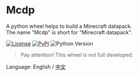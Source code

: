 # Mcdp #

A python wheel helps to build a Minecraft datapack.<br>
The name "Mcdp" is short for "Minecraft datapack".

[![License](https://img.shields.io/github/license/Ovizro/Mcdp.svg)](LICENSE)
[![PyPI](https://img.shields.io/pypi/v/Mcdp.svg)](https://pypi.python.org/pypi/Mcdp)
![Python Version](https://img.shields.io/badge/python-3.7+-blue.svg)

> Pay attention! This wheel is not full developed.

Language: English / [中文](doc/zh_cn/README.md)